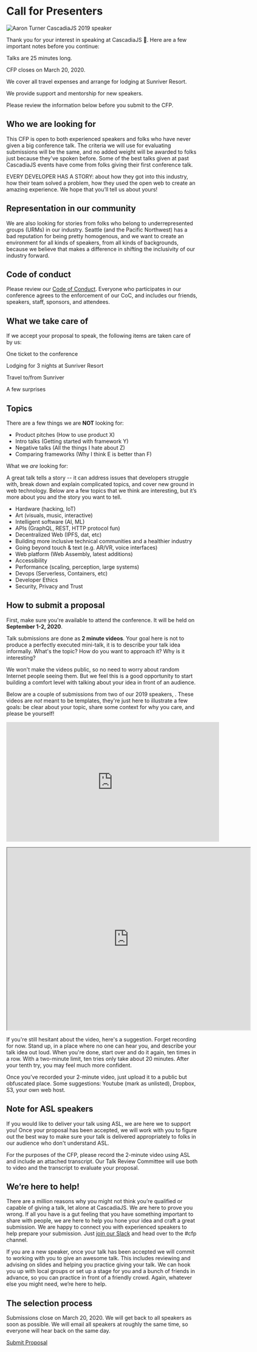 # Call for Presenters

![Aaron Turner CascadiaJS 2019 speaker](${STATIC}/images/aaron-2019.jpg)

Thank you for your interest in speaking at CascadiaJS 🌲. Here are a few important notes before you continue:

<i class="fas fa-clock"></i> Talks are 25 minutes long.

<i class="fas fa-calendar-alt"></i>  CFP closes on <span class="exclaim">March 20, 2020</span>.

<i class="fas fa-plane-arrival"></i>  We cover all travel expenses and arrange for lodging at Sunriver Resort.

<i class="fas fa-hand-heart"></i>  We provide support and mentorship for new speakers.

Please review the information below before you submit to the CFP.

## Who we are looking for

This CFP is open to both experienced speakers and folks who have never given a big conference talk. The criteria we will use for evaluating submissions will be the same, and no added weight will be awarded to folks just because they've spoken before. Some of the best talks given at past CascadiaJS events have come from folks giving their first conference talk.

EVERY DEVELOPER HAS A STORY: about how they got into this industry, how their team solved a problem, how they used the open web to create an amazing experience. We hope that you’ll tell us about yours!

## Representation in our community

We are also looking for stories from folks who belong to underrepresented groups (URMs) in our industry. Seattle (and the Pacific Northwest) has a bad reputation for being pretty homogenous, and we want to create an environment for all kinds of speakers, from all kinds of backgrounds, because we believe that makes a difference in shifting the inclusivity of our industry forward.

## Code of conduct

Please review our [Code of Conduct](/coc). Everyone who participates in our conference agrees to the enforcement of our CoC, and includes our friends, speakers, staff, sponsors, and attendees.

## What we take care of

If we accept your proposal to speak, the following items are taken care of by us:

<i class="fas fa-ticket-alt"></i> One ticket to the conference

<i class="fas fa-hotel"></i> Lodging for 3 nights at Sunriver Resort

<i class="fas fa-plane-departure"></i> Travel to/from Sunriver

<i class="fas fa-gifts"></i> A few surprises

## Topics

There are a few things we are **NOT** looking for:

- Product pitches (How to use product X)
- Intro talks (Getting started with framework Y)
- Negative talks (All the things I hate about Z)
- Comparing frameworks (Why I think E is better than F)

What we _are_ looking for:

A great talk tells a story -- it can address issues that developers struggle with, break down and explain complicated topics, and cover new ground in web technology. Below are a few topics that we think are interesting, but it’s more about you and the story you want to tell.

- Hardware (hacking, IoT)
- Art (visuals, music, interactive)
- Intelligent software (AI, ML)
- APIs (GraphQL, REST, HTTP protocol fun)
- Decentralized Web (IPFS, dat, etc)
- Building more inclusive technical communities and a healthier industry
- Going beyond touch & text (e.g. AR/VR, voice interfaces)
- Web platform (Web Assembly, latest additions)
- Accessibility
- Performance (scaling, perception, large systems)
- Devops (Serverless, Containers, etc)
- Developer Ethics
- Security, Privacy and Trust

## How to submit a proposal

First, make sure you're available to attend the conference. It will be held on **September 1-2, 2020**.

Talk submissions are done as **2 minute videos**. Your goal here is not to produce a perfectly executed mini-talk, it is to describe your talk idea informally. What's the topic? How do you want to approach it? Why is it interesting?

We won't make the videos public, so no need to worry about random Internet people seeing them. But we feel this is a good opportunity to start building a comfort level with talking about your idea in front of an audience.

Below are a couple of submissions from two of our 2019 speakers, . These videos are _not_ meant to be templates, they're just here to illustrate a few goals: be clear about your topic, share some context for why you care, and please be yourself!

<p class="video-container"><iframe width="560" height="315" src="https://www.youtube.com/embed/5750qB1Pbfg" frameborder="0" allow="accelerometer; autoplay; encrypted-media; gyroscope; picture-in-picture" allowfullscreen></iframe></p>

<p class="video-container"><iframe src="https://drive.google.com/file/d/1xz9k0hOC5TpsVhqB0AAlJxXP1mE-TGn4/preview" width="640" height="480"></iframe></p>

If you're still hesitant about the video, here's a suggestion. Forget recording for now. Stand up, in a place where no one can hear you, and describe your talk idea out loud. When you're done, start over and do it again, ten times in a row. With a two-minute limit, ten tries only take about 20 minutes. After your tenth try, you may feel much more confident.

Once you’ve recorded your 2-minute video, just upload it to a public but obfuscated place. Some suggestions: Youtube (mark as unlisted), Dropbox, S3, your own web host.

## Note for ASL speakers

If you would like to deliver your talk using ASL, we are here we to support you! Once your proposal has been accepted, we will work with you to figure out the best way to make sure your talk is delivered appropriately to folks in our audience who don't understand ASL.

For the purposes of the CFP, please record the 2-minute video using ASL and include an attached transcript. Our Talk Review Committee will use both to video and the transcript to evaluate your proposal.

## We’re here to help!

There are a million reasons why you might not think you’re qualified or capable of giving a talk, let alone at CascadiaJS. We are here to prove you wrong. If all you have is a gut feeling that you have something important to share with people, we are here to help you hone your idea and craft a great submission. We are happy to connect you with experienced speakers to help prepare your submission. Just [join our Slack](https://join.slack.com/t/cascadiajs/shared_invite/enQtMzcyMjkzMDk0NjQwLTc3YmJiMTk0NTZjNDBjMzg2YTMxNDA4Njk3YTgyZWY0MGM4NjVhZTI0YTUzYTRmYzRlNThhNTIxOGNkMDU1ZGU) and head over to the #cfp channel.

If you are a new speaker, once your talk has been accepted we will commit to working with you to give an awesome talk. This includes reviewing and advising on slides and helping you practice giving your talk. We can hook you up with local groups or set up a stage for you and a bunch of friends in advance, so you can practice in front of a friendly crowd. Again, whatever else you might need, we’re here to help.

## The selection process

Submissions close on <span class="exclaim">March 20, 2020</span>. We will get back to all speakers as soon as possible. We will email all speakers at roughly the same time, so everyone will hear back on the same day.

<a class="cta" href="https://cascadiajs.typeform.com/to/ACsPPl">Submit Proposal</a>